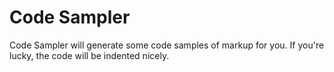 # Code Sampler

Code Sampler will generate some code samples of markup for you. If you're lucky, the code will be indented nicely. 